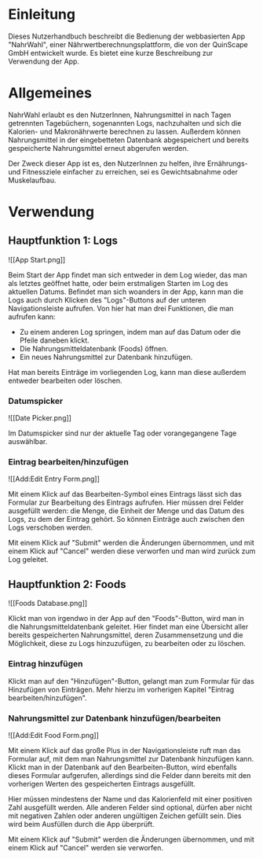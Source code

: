 # Einleitung

Dieses Nutzerhandbuch beschreibt die Bedienung der webbasierten App "NahrWahl", einer Nährwertberechnungsplattform, die von der QuinScape GmbH entwickelt wurde. Es bietet eine kurze Beschreibung zur Verwendung der App.

# Allgemeines

NahrWahl erlaubt es den NutzerInnen, Nahrungsmittel in nach Tagen getrennten Tagebüchern, sogenannten Logs, nachzuhalten und sich die Kalorien- und Makronährwerte berechnen zu lassen. Außerdem können Nahrungsmittel in der eingebetteten Datenbank abgespeichert und bereits gespeicherte Nahrungsmittel erneut abgerufen werden.

Der Zweck dieser App ist es, den NutzerInnen zu helfen, ihre Ernährungs- und Fitnessziele einfacher zu erreichen, sei es Gewichtsabnahme oder Muskelaufbau.

# Verwendung

## Hauptfunktion 1: Logs

![[App Start.png]]

Beim Start der App findet man sich entweder in dem Log wieder, das man als letztes geöffnet hatte, oder beim erstmaligen Starten im Log des aktuellen Datums. Befindet man sich woanders in der App, kann man die Logs auch durch Klicken des "Logs"-Buttons auf der unteren Navigationsleiste aufrufen. Von hier hat man drei Funktionen, die man aufrufen kann:

- Zu einem anderen Log springen, indem man auf das Datum oder die Pfeile daneben klickt.
- Die Nahrungsmitteldatenbank (Foods) öffnen.
- Ein neues Nahrungsmittel zur Datenbank hinzufügen.

Hat man bereits Einträge im vorliegenden Log, kann man diese außerdem entweder bearbeiten oder löschen.

### Datumspicker

![[Date Picker.png]]

Im Datumspicker sind nur der aktuelle Tag oder vorangegangene Tage auswählbar.

### Eintrag bearbeiten/hinzufügen

![[Add:Edit Entry Form.png]]

Mit einem Klick auf das Bearbeiten-Symbol eines Eintrags lässt sich das Formular zur Bearbeitung des Eintrags aufrufen. Hier müssen drei Felder ausgefüllt werden: die Menge, die Einheit der Menge und das Datum des Logs, zu dem der Eintrag gehört. So können Einträge auch zwischen den Logs verschoben werden.

Mit einem Klick auf "Submit" werden die Änderungen übernommen, und mit einem Klick auf "Cancel" werden diese verworfen und man wird zurück zum Log geleitet.

## Hauptfunktion 2: Foods

![[Foods Database.png]]

Klickt man von irgendwo in der App auf den "Foods"-Button, wird man in die Nahrungsmitteldatenbank geleitet. Hier findet man eine Übersicht aller bereits gespeicherten Nahrungsmittel, deren Zusammensetzung und die Möglichkeit, diese zu Logs hinzuzufügen, zu bearbeiten oder zu löschen.

### Eintrag hinzufügen

Klickt man auf den "Hinzufügen"-Button, gelangt man zum Formular für das Hinzufügen von Einträgen. Mehr hierzu im vorherigen Kapitel "Eintrag bearbeiten/hinzufügen".

### Nahrungsmittel zur Datenbank hinzufügen/bearbeiten

![[Add:Edit Food Form.png]]

Mit einem Klick auf das große Plus in der Navigationsleiste ruft man das Formular auf, mit dem man Nahrungsmittel zur Datenbank hinzufügen kann. Klickt man in der Datenbank auf den Bearbeiten-Button, wird ebenfalls dieses Formular aufgerufen, allerdings sind die Felder dann bereits mit den vorherigen Werten des gespeicherten Eintrags ausgefüllt.

Hier müssen mindestens der Name und das Kalorienfeld mit einer positiven Zahl ausgefüllt werden. Alle anderen Felder sind optional, dürfen aber nicht mit negativen Zahlen oder anderen ungültigen Zeichen gefüllt sein. Dies wird beim Ausfüllen durch die App überprüft.

Mit einem Klick auf "Submit" werden die Änderungen übernommen, und mit einem Klick auf "Cancel" werden sie verworfen.